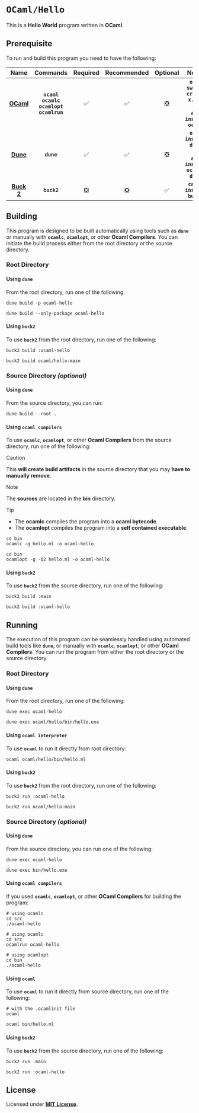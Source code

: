 # `OCaml/Hello`

This is a **Hello World** program written in **OCaml**.

## Prerequisite

To run and build this program you need to have the following:

<div align="center">

| Name | Commands | Required | Recommended | Optional | Notes |
|:----:|:--------:|:--------:|:-----------:|:--------:|:-----:|
| [**OCaml**](https://ocaml.org/install) | **`ocaml`**<br>**`ocamlc`**<br>**`ocamlopt`**<br>**`ocamlrun`** | &#9989; | &#9989; | &#10062; | **`opam switch create x.y.z`**<br>or<br>**`apt install ocaml`** |
| [**Dune**](https://dune.readthedocs.io/en/latest/quick-start.html) | **`dune`** | &#9989; | &#9989; | &#10062; | **`opam install dune`**<br>or<br>**`apt install ocaml-dune`** |
| [**Buck 2**](https://buck2.build/docs/getting_started/) | **`buck2`** | &#10062; | &#10062; | &#9989; | **`cargo install buck2`** |

</div>

## Building

This program is designed to be built automatically using tools such as
**`dune`** or manually with **`ocamlc`**, **`ocamlopt`**, or other **Ocaml
Compilers**. You can initiate the build process either from the root directory
or the source directory.

### Root Directory

#### Using `dune`

From the root directory, run one of the following:

```
dune build -p ocaml-hello
```
```
dune build --only-package ocaml-hello
```

#### Using `buck2`

To use **`buck2`** from the root directory, run one of the following:

```
buck2 build :ocaml-hello
```
```
buck2 build ocaml/hello:main
```

### Source Directory _(optional)_

#### Using `dune`

From the source directory, you can run:

```
dune build --root .
```

#### Using `ocaml compilers`

To use **`ocamlc`**, **`ocamlopt`**, or other **Ocaml Compilers** from the
source directory, run one of the following:

> [!CAUTION]
> This **will create build artifacts** in the source directory that you may
> **have to manually remove**.

> [!NOTE]
> The **sources** are located in the **bin** directory.

> [!TIP]
> * The **ocamlc** compiles the program into a **ocaml bytecode**.
> * The **ocamlopt** compiles the program into a **self contained executable**.

```
cd bin
ocamlc -g hello.ml -o ocaml-hello
```
```
cd bin
ocamlopt -g -O2 hello.ml -o ocaml-hello
```

#### Using `buck2`

To use **`buck2`** from the source directory, run one of the following:

```
buck2 build :main
```
```
buck2 build :ocaml-hello
```

## Running

The execution of this program can be seamlessly handled using automated build
tools like **`dune`**, or manually with **`ocamlc`**, **`ocamlopt`**, or other
**OCaml Compilers**. You can run the program from either the root directory or
the source directory.

### Root Directory

#### Using `dune `

From the root directory, run one of the following:

```
dune exec ocaml-hello
```
```
dune exec ocaml/hello/bin/hello.exe
```

#### Using `ocaml interpreter`

To use **`ocaml`** to run it directly from root directory:

```
ocaml ocaml/hello/bin/hello.ml
```

#### Using `buck2`

To use **`buck2`** from the root directory, run one of the following:

```
buck2 run :ocaml-hello
```
```
buck2 run ocaml/hello:main
```

### Source Directory _(optional)_

#### Using `dune`

From the source directory, you can run one of the following:

```
dune exec ocaml-hello
```
```
dune exec bin/hello.exe
```

#### Using `ocaml compilers`

If you used **`ocamlc`**, **`ocamlopt`**, or other **OCaml Compilers** for
building the program:

```
# using ocamlc
cd src
./ocaml-hello
```
```
# using ocamlc
cd src
ocamlrun ocaml-hello
```
```
# using ocamlopt
cd bin
./ocaml-hello
```

#### Using `ocaml`

To use **`ocaml`** to run it directly from source directory, run one of the
following:

```
# with the .ocamlinit file
ocaml
```
```
ocaml bin/hello.ml
```

#### Using `buck2`

To use **`buck2`** from the source directory, run one of the following:

```
buck2 run :main
```
```
buck2 run :ocaml-hello
```

## License

Licensed under [**MIT License**](LICENSE).
